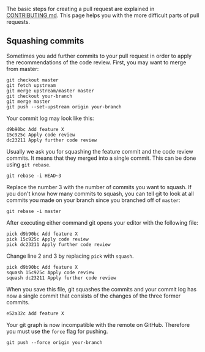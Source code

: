 The basic steps for creating a pull request are explained in [CONTRIBUTING.md](https://github.com/junit-team/junit/blob/master/CONTRIBUTING.md). This page helps you with the more difficult parts of pull requests.

## Squashing commits

Sometimes you add further commits to your pull request in order to apply the recommendations of the
code review. First, you may want to merge from master:

    git checkout master
    git fetch upstream
    git merge upstream/master master
    git checkout your-branch
    git merge master
    git push --set-upstream origin your-branch

Your commit log may look like this:

    d9b90bc Add feature X
    15c925c Apply code review
    dc23211 Apply further code review

Usually we ask you for squashing the feature commit and the code review commits. It means that they
merged into a single commit. This can be done using `git rebase`.

    git rebase -i HEAD~3

Replace the number 3 with the number of commits you want to squash. If you don't know how many commits to squash, you can tell git to look at all commits you made on your branch since you branched off of `master`:

    git rebase -i master

After executing either command git opens your editor with the following file:

    pick d9b90bc Add feature X
    pick 15c925c Apply code review
    pick dc23211 Apply further code review

Change line 2 and 3 by replacing `pick` with `squash`.

    pick d9b90bc Add feature X
    squash 15c925c Apply code review
    squash dc23211 Apply further code review

When you save this file, git squashes the commits and your commit log has now a single commit that
consists of the changes of the three former commits.

    e52a32c Add feature X

Your git graph is now incompatible with the remote on GitHub. Therefore you must use the `force`
flag for pushing.

    git push --force origin your-branch
